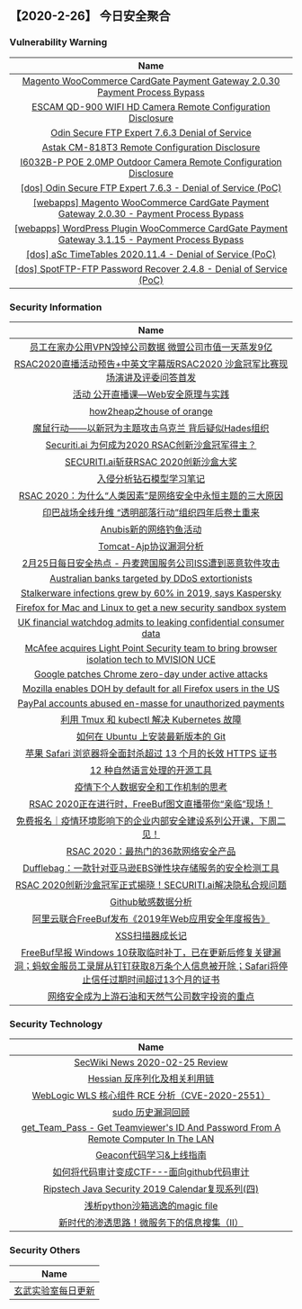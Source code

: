 
 ##   【2020-2-26】 今日安全聚合


###  						       							Vulnerability Warning

|                             Name                             |
| :----------------------------------------------------------: |
|[Magento WooCommerce CardGate Payment Gateway 2.0.30 Payment Process Bypass](https://cxsecurity.com/issue/WLB-2020020135)|
|[ESCAM QD-900 WIFI HD Camera Remote Configuration Disclosure](https://cxsecurity.com/issue/WLB-2020020133)|
|[Odin Secure FTP Expert 7.6.3 Denial of Service](https://cxsecurity.com/issue/WLB-2020020132)|
|[Astak CM-818T3 Remote Configuration Disclosure](https://cxsecurity.com/issue/WLB-2020020131)|
|[I6032B-P POE 2.0MP Outdoor Camera Remote Configuration Disclosure](https://cxsecurity.com/issue/WLB-2020020130)|
|[[dos] Odin Secure FTP Expert 7.6.3 - Denial of Service (PoC)](https://www.exploit-db.com/exploits/48136)|
|[[webapps] Magento WooCommerce CardGate Payment Gateway 2.0.30 - Payment Process Bypass](https://www.exploit-db.com/exploits/48135)|
|[[webapps] WordPress Plugin WooCommerce CardGate Payment Gateway 3.1.15 - Payment Process Bypass](https://www.exploit-db.com/exploits/48134)|
|[[dos] aSc TimeTables 2020.11.4 - Denial of Service (PoC)](https://www.exploit-db.com/exploits/48133)|
|[[dos] SpotFTP-FTP Password Recover 2.4.8 - Denial of Service (PoC)](https://www.exploit-db.com/exploits/48132)|

### 						        							Security Information
|                             Name                                    |
| :----------------------------------------------------------: |
|[员工在家办公用VPN毁掉公司数据 微盟公司市值一天蒸发9亿](https://www.anquanke.com/post/id/199682)|
|[RSAC2020直播活动预告+中英文字幕版RSAC2020 沙盒冠军比赛现场演讲及评委问答首发](https://www.anquanke.com/post/id/199671)|
|[活动  公开直播课—Web安全原理与实践](https://www.anquanke.com/post/id/199563)|
|[how2heap之house of orange](https://www.anquanke.com/post/id/197832)|
|[魔鼠行动——以新冠为主题攻击乌克兰 背后疑似Hades组织](https://www.anquanke.com/post/id/199621)|
|[Securiti.ai 为何成为2020 RSAC创新沙盒冠军得主？](https://www.anquanke.com/post/id/199645)|
|[SECURITI.ai斩获RSAC 2020创新沙盒大奖](https://www.anquanke.com/post/id/199616)|
|[入侵分析钻石模型学习笔记](https://www.anquanke.com/post/id/199564)|
|[RSAC 2020：为什么“人类因素”是网络安全中永恒主题的三大原因](https://www.anquanke.com/post/id/199568)|
|[印巴战场全线升维 “透明部落行动”组织四年后卷土重来](https://www.anquanke.com/post/id/199584)|
|[Anubis新的网络钓鱼活动](https://www.anquanke.com/post/id/199543)|
|[Tomcat-Ajp协议漏洞分析](https://www.anquanke.com/post/id/199347)|
|[2月25日每日安全热点 - 丹麦跨国服务公司ISS遭到恶意软件攻击](https://www.anquanke.com/post/id/199570)|
|[Australian banks targeted by DDoS extortionists](https://www.zdnet.com/article/australian-banks-targeted-by-ddos-extortionists/#ftag=RSSbaffb68)|
|[Stalkerware infections grew by 60% in 2019, says Kaspersky](https://www.zdnet.com/article/stalkerware-infections-grew-by-60-in-2019-says-kaspersky/#ftag=RSSbaffb68)|
|[Firefox for Mac and Linux to get a new security sandbox system](https://www.zdnet.com/article/firefox-for-mac-and-linux-to-get-a-new-security-sandbox-system/#ftag=RSSbaffb68)|
|[UK financial watchdog admits to leaking confidential consumer data](https://www.zdnet.com/article/uk-financial-watchdog-admits-to-leaking-confidential-consumer-data/#ftag=RSSbaffb68)|
|[McAfee acquires Light Point Security team to bring browser isolation tech to MVISION UCE](https://www.zdnet.com/article/mcafee-acquires-light-point-security-team-to-bring-browser-isolation-tech-to-mvision-uce/#ftag=RSSbaffb68)|
|[Google patches Chrome zero-day under active attacks](https://www.zdnet.com/article/google-patches-chrome-zero-day-under-active-attacks/#ftag=RSSbaffb68)|
|[Mozilla enables DOH by default for all Firefox users in the US](https://www.zdnet.com/article/mozilla-enables-doh-by-default-for-all-firefox-users-in-the-us/#ftag=RSSbaffb68)|
|[PayPal accounts abused en-masse for unauthorized payments](https://www.zdnet.com/article/paypal-accounts-are-getting-abused-en-masse-for-unauthorized-payments/#ftag=RSSbaffb68)|
|[利用 Tmux 和 kubectl 解决 Kubernetes 故障](https://linux.cn/article-11930-1.html?utm_source=rss&utm_medium=rss)|
|[如何在 Ubuntu 上安装最新版本的 Git](https://linux.cn/article-11929-1.html?utm_source=rss&utm_medium=rss)|
|[苹果 Safari 浏览器将全面封杀超过 13 个月的长效 HTTPS 证书](https://linux.cn/article-11928-1.html?utm_source=rss&utm_medium=rss)|
|[12 种自然语言处理的开源工具](https://linux.cn/article-11927-1.html?utm_source=rss&utm_medium=rss)|
|[疫情下个人数据安全和工作机制的思考](https://www.freebuf.com/articles/security-management/227625.html)|
|[RSAC 2020正在进行时，FreeBuf图文直播带你“亲临”现场！](https://www.freebuf.com/news/topnews/228018.html)|
|[免费报名｜疫情环境影响下的企业内部安全建设系列公开课，下周二见！](https://www.freebuf.com/open/228217.html)|
|[RSAC 2020：最热门的36款网络安全产品](https://www.freebuf.com/news/228255.html)|
|[Dufflebag：一款针对亚马逊EBS弹性块存储服务的安全检测工具](https://www.freebuf.com/sectool/226681.html)|
|[RSAC 2020创新沙盒冠军正式揭晓！SECURITI.ai解决隐私合规问题](https://www.freebuf.com/news/228197.html)|
|[Github敏感数据分析](https://www.freebuf.com/articles/network/226672.html)|
|[阿里云联合FreeBuf发布《2019年Web应用安全年度报告》](https://www.freebuf.com/articles/paper/228128.html)|
|[XSS扫描器成长记](https://www.freebuf.com/articles/web/227275.html)|
|[FreeBuf早报  Windows 10获取临时补丁，已在更新后修复关键漏洞；蚂蚁金服员工录屏从钉钉获取8万条个人信息被开除；Safari将停止信任过期时间超过13个月的证书](https://www.freebuf.com/news/228137.html)|
|[网络安全成为上游石油和天然气公司数字投资的重点](https://www.freebuf.com/articles/network/227606.html)|

### 						        							Security  Technology
|                             Name                                    |
| :----------------------------------------------------------: |
|[SecWiki News 2020-02-25 Review](http://www.sec-wiki.com/?2020-02-25)|
|[Hessian 反序列化及相关利用链](https://paper.seebug.org/1131/)|
|[WebLogic WLS 核心组件 RCE 分析（CVE-2020-2551）](https://paper.seebug.org/1130/)|
|[sudo 历史漏洞回顾](https://paper.seebug.org/1129/)|
|[get_Team_Pass - Get Teamviewer's ID And Password From A Remote Computer In The LAN](http://www.kitploit.com/2020/02/getteampass-get-teamviewers-id-and.html)|
|[Geacon代码学习&上线指南](http://xz.aliyun.com/t/7259)|
|[如何将代码审计变成CTF---面向github代码审计](http://xz.aliyun.com/t/7256)|
|[Ripstech Java Security 2019 Calendar复现系列(四)](http://xz.aliyun.com/t/7247)|
|[浅析python沙箱逃逸的magic file](http://xz.aliyun.com/t/7249)|
|[新时代的渗透思路！微服务下的信息搜集（II）](http://xz.aliyun.com/t/7252)|

### 						        							Security  Others
|                             Name                                    |
| :----------------------------------------------------------: |
|[玄武实验室每日更新](https://weibo.com/p/1006065582522936/wenzhang?from=page_100606_profile&wvr=6&mod=wenzhangmore)|

